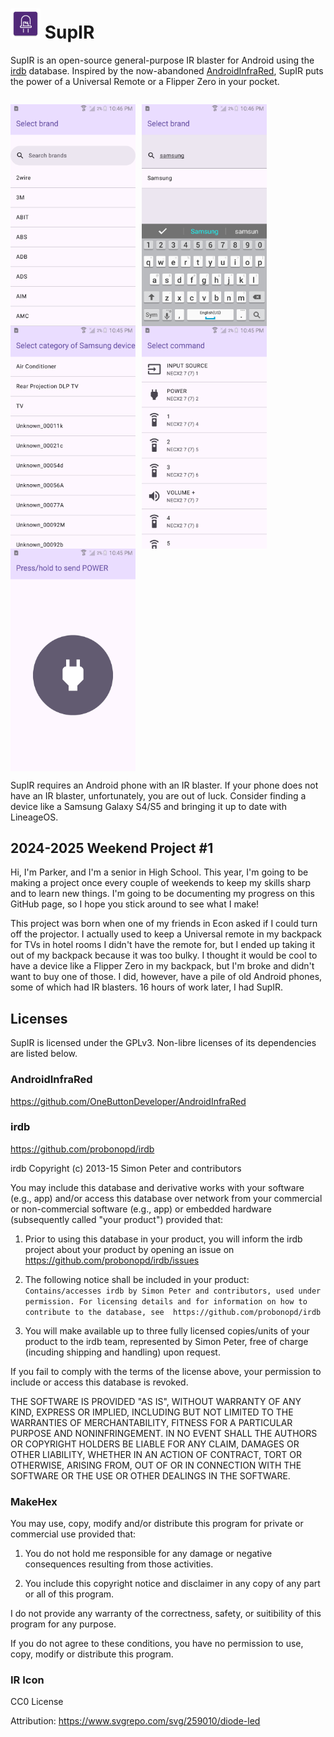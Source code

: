 # ![SupIR Icon](app/src/main/res/mipmap-mdpi/ic_launcher.webp) SupIR

SupIR is an open-source general-purpose IR blaster for Android using the [irdb](https://github.com/probonopd/irdb) database. Inspired by the now-abandoned [AndroidInfraRed](https://github.com/OneButtonDeveloper/AndroidInfraRed), SupIR puts the power of a Universal Remote or a Flipper Zero in your pocket.

<p style="float: left;">
    <img src="./screengrab/1.png" width="200" style="float: left; margin-right: 10px;">
    <img src="./screengrab/2.png" width="200" style="float: left; margin-right: 10px;">
    <img src="./screengrab/3.png" width="200" style="float: left; margin-right: 10px;">
    <img src="./screengrab/4.png" width="200" style="float: left; margin-right: 10px;">
    <img src="./screengrab/5.png" width="200" style="float: left; margin-right: 10px;">
</p>

SupIR requires an Android phone with an IR blaster. If your phone does not have an IR blaster, unfortunately, you are out of luck. Consider finding a device like a Samsung Galaxy S4/S5 and bringing it up to date with LineageOS.

## 2024-2025 Weekend Project #1

Hi, I'm Parker, and I'm a senior in High School. This year, I'm going to be making a project once every couple of weekends to keep my skills sharp and to learn new things. I'm going to be documenting my progress on this GitHub page, so I hope you stick around to see what I make!

This project was born when one of my friends in Econ asked if I could turn off the projector. I actually used to keep a Universal remote in my backpack for TVs in hotel rooms I didn't have the remote for, but I ended up taking it out of my backpack because it was too bulky. I thought it would be cool to have a device like a Flipper Zero in my backpack, but I'm broke and didn't want to buy one of those. I did, however, have a pile of old Android phones, some of which had IR blasters. 16 hours of work later, I had SupIR.

## Licenses

SupIR is licensed under the GPLv3. Non-libre licenses of its dependencies are listed below.

### AndroidInfraRed

https://github.com/OneButtonDeveloper/AndroidInfraRed

### irdb

https://github.com/probonopd/irdb

irdb
Copyright (c) 2013-15 Simon Peter and contributors

You may include this database and derivative works with your software (e.g., app) and/or
access this database over network from your commercial or non-commercial
software (e.g., app) or embedded hardware (subsequently called "your product")
provided that:

1. Prior to using this database in your product, you will inform the irdb
   project about your product by opening an issue on
   https://github.com/probonopd/irdb/issues

2. The following notice shall be included in your product:
   `Contains/accesses irdb by Simon Peter and contributors, used under permission.
   For licensing details and for information on how to contribute to the database, see 
   https://github.com/probonopd/irdb`

3. You will make available up to three fully licensed copies/units of your product
   to the irdb team, represented by Simon Peter, free of charge
   (incuding shipping and handling) upon request.

If you fail to comply with the terms of the license above, your permission to
include or access this database is revoked.

THE SOFTWARE IS PROVIDED "AS IS", WITHOUT WARRANTY OF ANY KIND, EXPRESS OR
IMPLIED, INCLUDING BUT NOT LIMITED TO THE WARRANTIES OF MERCHANTABILITY,
FITNESS FOR A PARTICULAR PURPOSE AND NONINFRINGEMENT. IN NO EVENT SHALL THE
AUTHORS OR COPYRIGHT HOLDERS BE LIABLE FOR ANY CLAIM, DAMAGES OR OTHER
LIABILITY, WHETHER IN AN ACTION OF CONTRACT, TORT OR OTHERWISE, ARISING FROM,
OUT OF OR IN CONNECTION WITH THE SOFTWARE OR THE USE OR OTHER DEALINGS IN THE
SOFTWARE.

### MakeHex

You may use, copy, modify and/or distribute this program for private or
commercial use provided that:

1)  You do not hold me responsible for any damage or negative consequences
    resulting from those activities.

2)  You include this copyright notice and disclaimer in any copy of any part
    or all of this program.

I do not provide any warranty of the correctness, safety, or suitibility of
this program for any purpose.

If you do not agree to these conditions, you have no permission to use, copy,
modify or distribute this program.

### IR Icon

CC0 License

Attribution: https://www.svgrepo.com/svg/259010/diode-led
